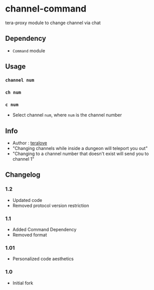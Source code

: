 # channel-command
tera-proxy module to change channel via chat

## Dependency
- `Command` module

## Usage
### `channel num`
### `ch num` 
### `c num`
- Select channel `num`, where `num` is the channel number

## Info
- Author : [teralove](https://github.com/teralove)
- "Changing channels while inside a dungeon will teleport you out"
- "Changing to a channel number that doesn't exist will send you to channel 1"

## Changelog 
### 1.2
- Updated code
- Removed protocol version restriction
### 1.1
- Added Command Dependency
- Removed format
### 1.01
- Personalized code aesthetics
### 1.0
- Initial fork
